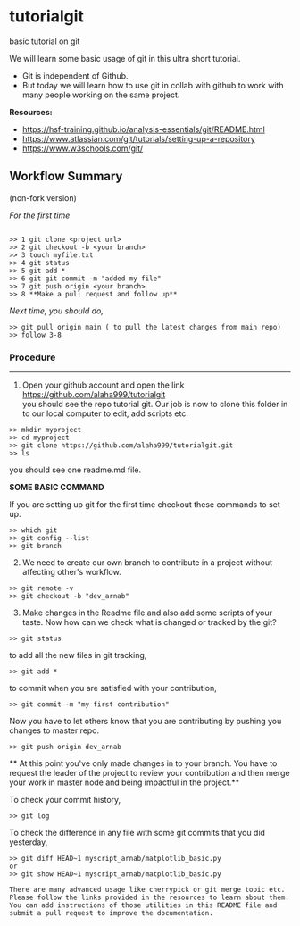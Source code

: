 # tutorialgit
basic tutorial on git

We will learn some basic usage of git in this ultra short tutorial.
- Git is independent of Github.
- But today we will learn how to use git in collab with github to work with many people working on the same project.

**Resources:**
- https://hsf-training.github.io/analysis-essentials/git/README.html
- https://www.atlassian.com/git/tutorials/setting-up-a-repository
- https://www.w3schools.com/git/

## Workflow Summary
(non-fork version)

*For the first time*
```

>> 1 git clone <project url>
>> 2 git checkout -b <your branch>
>> 3 touch myfile.txt
>> 4 git status
>> 5 git add *
>> 6 git git commit -m "added my file"
>> 7 git push origin <your branch>
>> 8 **Make a pull request and follow up**

```
*Next time, you should do,*
```
>> git pull origin main ( to pull the latest changes from main repo)
>> follow 3-8
```

### Procedure
<hr>

1. Open your github account and open the link https://github.com/alaha999/tutorialgit<br>
you should see the repo tutorial git. Our job is now to clone this folder in to our local computer to edit, add scripts etc.
```
>> mkdir myproject
>> cd myproject
>> git clone https://github.com/alaha999/tutorialgit.git
>> ls
```
you should see one readme.md file.

**SOME BASIC COMMAND**

If you are setting up git for the first time checkout these commands to set up.

```
>> which git
>> git config --list
>> git branch
```

2. We need to create our own branch to contribute in a project without affecting other's workflow.

```
>> git remote -v
>> git checkout -b "dev_arnab"
```

3. Make changes in the Readme file and also add some scripts of your taste.
Now how can we check what is changed or tracked by the git?


```
>> git status
```
to add all the new files in git tracking,

```
>> git add *
```

to commit when you are satisfied with your contribution,

```
>> git commit -m "my first contribution" 
```

Now you have to let others know that you are contributing by pushing you changes to master repo.

```
>> git push origin dev_arnab
```

** At this point you've only made changes in to your branch. You have to request the leader of the project to review your contribution and then merge your work in master node and being impactful in the project.**


To check your commit history,

```
>> git log
```
To check the difference in any file with some git commits that you did yesterday,

```
>> git diff HEAD~1 myscript_arnab/matplotlib_basic.py
or
>> git show HEAD~1 myscript_arnab/matplotlib_basic.py
```


```
There are many advanced usage like cherrypick or git merge topic etc. Please follow the links provided in the resources to learn about them.
You can add instructions of those utilities in this README file and submit a pull request to improve the documentation.
```



